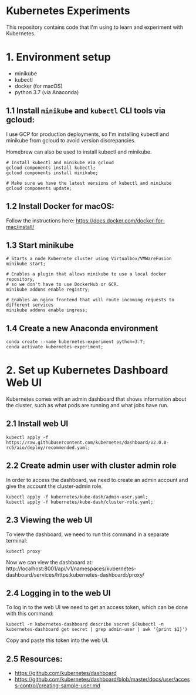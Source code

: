 # Kubernetes Experiments

This repository contains code that I'm using to learn and experiment with Kubernetes.

# 1. Environment setup

- minikube
- kubectl
- docker (for macOS)
- python 3.7 (via Anaconda)

## 1.1 Install `minikube` and `kubectl` CLI tools via gcloud:

I use GCP for production deployments, so I'm installing kubectl and minikube from gcloud to avoid version discrepancies.

Homebrew can also be used to install kubectl and minikube.

```shell
# Install kubectl and minikube via gcloud
gcloud components install kubectl;
gcloud components install minikube;

# Make sure we have the latest versions of kubectl and minikube
gcloud components update;
```

## 1.2 Install Docker for macOS:

Follow the instructions here: https://docs.docker.com/docker-for-mac/install/

## 1.3 Start minikube

```shell
# Starts a node Kubernete cluster using Virtualbox/VMWareFusion
minikube start;

# Enables a plugin that allows minikube to use a local docker repository,
# so we don't have to use DockerHub or GCR.
minikube addons enable registry;

# Enables an nginx frontend that will route incoming requests to different services
minikube addons enable ingress;
```

## 1.4 Create a new Anaconda environment

```shell
conda create --name kubernetes-experiment python=3.7;
conda activate kubernetes-experiment;
```

# 2. Set up Kubernetes Dashboard Web UI

Kubernetes comes with an admin dashboard that shows information about the cluster, such as what
pods are running and what jobs have run.

## 2.1 Install web UI

```shell
kubectl apply -f https://raw.githubusercontent.com/kubernetes/dashboard/v2.0.0-rc5/aio/deploy/recommended.yaml;
```

## 2.2 Create admin user with cluster admin role

In order to access the dashboard, we need to create an admin account and give the account the cluster-admin role.

```shell
kubectl apply -f kubernetes/kube-dash/admin-user.yaml;
kubectl apply -f kubernetes/kube-dash/cluster-role.yaml;
```

## 2.3 Viewing the web UI

To view the dashboard, we need to run this command in a separate terminal:

```shell
kubectl proxy
```

Now we can view the dashboard at: http://localhost:8001/api/v1/namespaces/kubernetes-dashboard/services/https:kubernetes-dashboard:/proxy/

## 2.4 Logging in to the web UI

To log in to the web UI we need to get an access token, which can be done with this command:

```shell
kubectl -n kubernetes-dashboard describe secret $(kubectl -n kubernetes-dashboard get secret | grep admin-user | awk '{print $1}')
```

Copy and paste this token into the web UI.

## 2.5 Resources:

- https://github.com/kubernetes/dashboard
- https://github.com/kubernetes/dashboard/blob/master/docs/user/access-control/creating-sample-user.md
